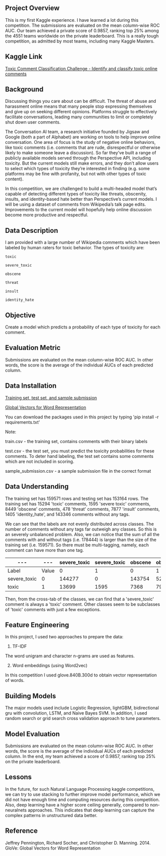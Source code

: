 Project Overview
-------------------

This is my first Kaggle experience. I have learned a lot during this competition. The submissions are evaluated on the mean column-wise ROC AUC. Our team achieved a private score of 0.9857, ranking top 25% among the 4551 teams worldwide on the private leaderboard. This is a really tough competition, as admitted by most teams, including many Kaggle Masters.

## Kaggle Link

[Toxic Comment Classification Challenge - Identify and classify toxic online comments](https://www.kaggle.com/c/jigsaw-toxic-comment-classification-challenge)

## Background

Discussing things you care about can be difficult. The threat of abuse and harassment online means that many people stop expressing themselves and give up on seeking different opinions. Platforms struggle to effectively facilitate conversations, leading many communities to limit or completely shut down user comments.

The Conversation AI team, a research initiative founded by Jigsaw and Google (both a part of Alphabet) are working on tools to help improve online conversation. One area of focus is the study of negative online behaviors, like toxic comments (i.e. comments that are rude, disrespectful or otherwise likely to make someone leave a discussion). So far they’ve built a range of publicly available models served through the Perspective API, including toxicity. But the current models still make errors, and they don’t allow users to select which types of toxicity they’re interested in finding (e.g. some platforms may be fine with profanity, but not with other types of toxic content).

In this competition, we are challenged to build a multi-headed model that’s capable of detecting different types of toxicity like threats, obscenity, insults, and identity-based hate better than Perspective’s current models. I will be using a dataset of comments from Wikipedia’s talk page edits. Improvements to the current model will hopefully help online discussion become more productive and respectful.

## Data Description

I am provided with a large number of Wikipedia comments which have been labeled by human raters for toxic behavior. The types of toxicity are:

    toxic

    severe_toxic

    obscene

    threat

    insult

    identity_hate

## Objective

Create a model which predicts a probability of each type of toxicity for each comment.

## Evaluation Metric

Submissions are evaluated on the mean column-wise ROC AUC. In other words, the score is the average of the individual AUCs of each predicted column.

## Data Installation

[Training set, test set, and sample submission](https://www.kaggle.com/c/jigsaw-toxic-comment-classification-challenge/data)

[Global Vectors for Word Representation](http://nlp.stanford.edu/data/glove.840B.300d.zip)

You can download the packages used in this project by typing 'pip install -r requirements.txt'

Note:

train.csv - the training set, contains comments with their binary labels

test.csv - the test set, you must predict the toxicity probabilities for these comments. To deter hand labeling, the test set contains some comments which are not included in scoring.

sample_submission.csv - a sample submission file in the correct format


## Data Understanding

The training set has 159571 rows and testing set has 153164 rows. The training set has 15294 'toxic' comments, 1595 'severe toxic' comments, 8449 'obscene' comments, 478 'threat' comments, 7877 'insult' comments, 1405 'identity_hate', and 143346 comments without any tags.

We can see that the labels are not evenly distributed across classes. The number of comments without any tags far outweigh any classes. So this is an severely unbalanced problem. Also, we can notice that the sum of all the comments with and without tags (i.e. 178444) is larger than the size of the training set (i.e. 159571). So there must be multi-tagging, namely, each comment can have more than one tag.

|---|---| severe_toxic | severe_toxic | obscene | obscene | threat | threat | insult | insult | identity_hate | identity_hate |
|---|---|---|---|---|---|---|---|---|---|---|---|
| Label | Value | 0 | 1 | 0 | 1 | 0 | 1 | 0 | 1 | 0 | 1 |
| severe_toxic | 0 | 144277 | 0	| 143754 | 523	| 144248 | 29 | 143744 | 533 | 144174	| 103 |
| toxic | 1 | 13699 | 1595 | 7368 | 7926 | 14845 | 449 | 7950 | 7344 | 13992 | 1302 |

Then, from the cross-tab of the classes, we can find that a 'severe_toxic' comment is always a 'toxic' comment. Other classes seem to be subclasses of 'toxic' comments with just a few exceptions.

## Feature Engineering

In this project, I used two approaches to prepare the data:

1) TF-IDF

The word unigram and character n-grams are used as features. 

2) Word embeddings (using Word2vec)

In this competition I used glove.840B.300d to obtain vector representation of words.

## Building Models

The major models used include Logistic Regression, lightGBM, bidirectional gru with convolution, LSTM, and Naive Bayes SVM. In addition, I used random search or grid search cross validation approach to tune parameters.

## Model Evaluation

Submissions are evaluated on the mean column-wise ROC AUC. In other words, the score is the average of the individual AUCs of each predicted column. In the end, my team achieved a score of 0.9857, ranking top 25% on the private leaderboard.

## Lessons

In the future, for such Natural Language Processing kaggle competitions, we can try to use stacking to further improve model performance, which we did not have enough time and computing resources during this competition. Also, deep learning have a higher score ceiling generally, compared to non-neuralnets approaches. This indicates that deep learning can capture the complex patterns in unstructured data better.

## Reference

Jeffrey Pennington, Richard Socher, and Christopher D. Manning. 2014. GloVe: Global Vectors for Word Representation
